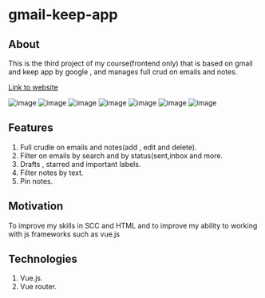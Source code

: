 # gmail-keep-app
## About
This is the third project of my course(frontend only) that is based on gmail and keep app by google , and manages full crud on emails and notes.

[Link to website](https://baruchyakubov.github.io/gmail-keep-app/#/)

![image](https://user-images.githubusercontent.com/114091759/224544120-8e6187b4-35ec-474b-9df7-457e17a483ea.png)
![image](https://user-images.githubusercontent.com/114091759/224544139-f3f76ca3-3e63-425f-853b-4032ddfa69eb.png)
![image](https://user-images.githubusercontent.com/114091759/224544186-d85f0413-f067-4440-9498-f2235dd17f67.png)
![image](https://user-images.githubusercontent.com/114091759/224544403-9d6b0814-1d41-41c6-a534-56636c735b9a.png)
![image](https://user-images.githubusercontent.com/114091759/224544305-dd28a67e-34fc-4b10-99c6-8be91340a380.png)
![image](https://user-images.githubusercontent.com/114091759/224544349-9a306f08-f6ff-4878-be73-d301678bfb70.png)
![image](https://user-images.githubusercontent.com/114091759/224544366-d3e03e49-5c54-412d-b975-deb897f5847d.png)

## Features
1. Full crudle on emails and notes(add , edit and delete).
2. Filter on emails by search and by status(sent,inbox and more.
3. Drafts , starred and important labels.
3. Filter notes by text.
4. Pin notes.

## Motivation
To improve my skills in SCC and HTML and to improve my ability to working with js frameworks such as vue.js

## Technologies
1. Vue.js. 
2. Vue router.
